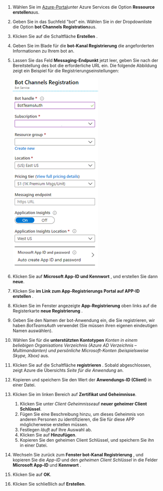 1. Wählen Sie im [Azure-Portal](https://ms.portal.azure.com/#home)unter Azure Services die Option **Ressource erstellen**aus.
1. Geben Sie in das Suchfeld "bot" ein. Wählen Sie in der Dropdownliste die Option **bot Channels Registration**aus.
1. Klicken Sie auf die Schaltfläche **Erstellen** .
1. Geben Sie im Blade für die **bot-Kanal Registrierung** die angeforderten Informationen zu Ihrem bot an.
1. Lassen Sie das Feld **Messaging-Endpunkt** jetzt leer, geben Sie nach der Bereitstellung des bot die erforderliche URL ein. Die folgende Abbildung zeigt ein Beispiel für die Registrierungseinstellungen:

    ![Registrierung von bot-App-Kanälen](../../assets/images/authentication/auth-bot-channels-registration.png)

1. Klicken Sie auf **Microsoft App-ID und Kennwort** , und erstellen Sie dann **neue**.
1. Klicken Sie **im Link zum App-Registrierungs Portal auf APP-ID erstellen** .
1. Klicken Sie im Fenster angezeigte **App-Registrierung** oben links auf die Registerkarte **neue Registrierung** .
1. Geben Sie den Namen der bot-Anwendung ein, die Sie registrieren, wir haben *BotTeamsAuth* verwendet (Sie müssen ihren eigenen eindeutigen Namen auswählen).
1. Wählen Sie für die **unterstützten Kontotypen** *Konten in einem beliebigen Organisations Verzeichnis (Azure AD Verzeichnis – Multimandanten) und persönliche Microsoft-Konten (beispielsweise Skype, Xbox)* aus.
1. Klicken Sie auf die Schaltfläche **registrieren** . Sobald abgeschlossen, zeigt Azure die Übersichts *Seite für die Anwendung* an.
1. Kopieren und speichern Sie den Wert der **Anwendungs-ID (Client)** in einer Datei.
1. Klicken Sie im linken Bereich auf **Zertifikat und Geheimnisse**.
    1. Klicken Sie unter *Client Geheimnisse*auf **neuer geheimer Client Schlüssel**.
    1. Fügen Sie eine Beschreibung hinzu, um dieses Geheimnis von anderen Personen zu identifizieren, die Sie für diese APP möglicherweise erstellen müssen.
    1. Festlegen *läuft* auf Ihre Auswahl ab.
    1. Klicken Sie auf **Hinzufügen**.
    1. Kopieren Sie den geheimen Client Schlüssel, und speichern Sie ihn in einer Datei.
1. Wechseln Sie zurück zum **Fenster bot-Kanal Registrierung** , und kopieren Sie die *App-ID* und den *geheimen Client Schlüssel* in die Felder **Microsoft App-ID** und **Kennwort** .
1. Klicken Sie auf **OK**.
1. Klicken Sie schließlich auf **Erstellen**.
